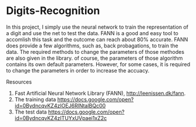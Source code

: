 # Digits-Recognition

  In this project, I simply use the neural network to train the representation of a digit and use the net to test the data. FANN is a good and easy tool to accomlish this task and the outcome can reach about 80% accurate. FANN does provide a few algorithms, such as, back probagations, to train the data. The required methods to change the parameters of those methodes are also given in the library. of course, the parameters of those algorithm contains its own default parameters. However, for some cases, it is required to change the parameters in order to increase the accuacy.
  
  
  Resources
  1. Fast Artificial Neural Network Library (FANN), http://leenissen.dk/fann.
  2. The training data
      https://docs.google.com/open?id=0BydncqvKZ4zIOEJ6RlNtalBQc00
  3. The test data
      https://docs.google.com/open?id=0BydncqvKZ4zITUYxUVpaei1xZ2c
